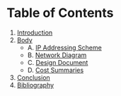 # Table of Contents

1. [Introduction](Introduction.md)
2. [Body](Body.md)
   - A. [IP Addressing Scheme](Body.md#ip-addressing-scheme)
   - B. [Network Diagram](Body.md#network-diagrams)
   - C. [Design Document](Body.md#design-document)
   - D. [Cost Summaries](Body.md#cost-summaries)
3. [Conclusion](Conclusion.md)
4. [Bibliography](Bibliography.md)
